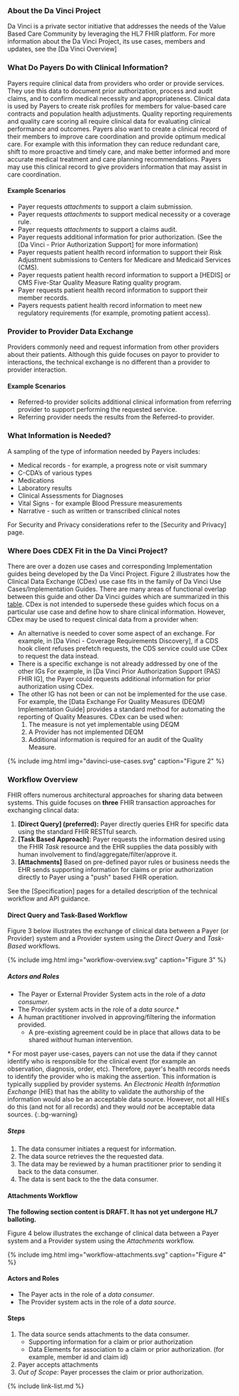 ### About the Da Vinci Project

Da Vinci is a private sector initiative that addresses the needs of the Value Based Care Community by leveraging the HL7 FHIR platform.  For more information about the Da Vinci Project, its use cases, members and updates, see the [Da Vinci Overview]

### What Do Payers Do with Clinical Information?

Payers require clinical data from  providers who order or provide services. They use this data to document prior authorization, process and audit claims, and to confirm medical necessity and appropriateness.  Clinical data is used by Payers to create risk profiles for members for value-based care contracts and population health adjustments. Quality reporting requirements and quality care scoring all require clinical data for evaluating clinical performance and outcomes. Payers also want to create a clinical record of their members to improve care coordination and provide optimum medical care. For example with this information they can reduce redundant care, shift to more proactive and timely care, and make better informed and more accurate medical treatment and care planning recommendations. Payers may use this clinical record to give providers information that may assist in care coordination.

#### Example Scenarios

- Payer requests *attachments* to support a claim submission.
- Payer requests *attachments* to support medical necessity or a coverage rule.
- Payer requests *attachments* to support a claims audit.
- Payer requests additional information for prior authorization.  (See the [Da Vinci - Prior Authorization Support] for more information)
- Payer requests patient health record information to support their Risk Adjustment submissions to Centers for Medicare and Medicaid Services (CMS).
- Payer requests patient health record information to support a [HEDIS] or CMS Five-Star Quality Measure Rating quality program.
- Payer requests patient health record information to support their member records.
- Payers requests patient health record information to meet new regulatory requirements (for example, promoting patient access).

### Provider to Provider Data Exchange

 Providers commonly need and request information from other providers about their patients.  Although this guide focuses on payor to provider to interactions, the technical exchange is no different than a provider to provider interaction.

#### Example Scenarios

 - Referred-to provider solicits additional clinical information from referring provider to support performing the requested service.
 - Referring provider needs the results from the Referred-to provider.

### What Information is Needed?

A sampling of the type of information needed by Payers includes:

- Medical records - for example, a progress note or visit summary
- C-CDA’s of various types
- Medications
- Laboratory results
- Clinical Assessments for Diagnoses
- Vital Signs - for example Blood Pressure measurements
- Narrative - such as written or transcribed clinical notes

For Security and Privacy considerations refer to the [Security and Privacy] page.

### Where Does CDEX Fit in the Da Vinci Project?

There are over a dozen use cases and corresponding Implementation guides being developed by the Da Vinci Project.  Figure 2 illustrates how the Clinical Data Exchange (CDex) use case fits in the family of Da Vinci Use Cases/Implementation Guides.  There are many areas of functional overlap between this guide and other Da Vinci guides which are summarized in this [table](https://confluence.hl7.org/display/DVP/CDEX+Overlap+with+Other+DaVinci+IGs).  CDex is not intended to supersede these guides which focus on a particular use case and define how to share clinical information.  However, CDex may be used to request clinical data from a provider when:

- An alternative is needed to cover some aspect of an exchange. For example, in [Da Vinci - Coverage Requirements Discovery], if a CDS hook client refuses prefetch requests, the CDS service could use CDex to request the data instead.
- There is a specific exchange is not already addressed by one of the other IGs  For example, in [Da Vinci Prior Authorization Support (PAS) FHIR IG], the Payer could requests additional information for prior authorization using CDex.
- The other IG has not been or can not be implemented for the use case.  For example, the [Data Exchange For Quality Measures (DEQM) Implementation Guide] provides a standard method for automating the reporting of Quality Measures. CDex can be used when:
  1. The measure is not yet implementable using DEQM
  1. A Provider has not implemented DEQM
  1. Additional information is required for an audit of the Quality Measure.

{% include img.html img="davinci-use-cases.svg" caption="Figure 2" %}

### Workflow Overview

FHIR offers numerous architectural approaches for sharing data between systems. This guide focuses on **three** FHIR transaction approaches for exchanging clincal data:

1. **[Direct Query] (preferred):** Payer directly queries EHR for specific data using the standard FHIR RESTful search.
1. **[Task Based Approach]:** Payer requests the information desired using the FHIR *Task* resource and the EHR supplies the data possibly with human involvement to find/aggregate/filter/approve it.
1. **[Attachments]** Based on pre-defined payor rules or business needs the EHR sends supporting information for claims or prior authorization directly to Payer using a "push" based FHIR operation.

See the [Specification] pages for a detailed description of the technical workflow and API guidance.

#### Direct Query and Task-Based Workflow

Figure 3 below illustrates the exchange of clinical data between a Payer (or Provider) system and a Provider system using the *Direct Query*  and *Task-Based* workflows.  

{% include img.html img="workflow-overview.svg" caption="Figure 3" %}

##### Actors and Roles

- The Payer or External Provider System acts in the role of a *data consumer*.
- The Provider system acts in the role of a *data source*.\*
- A human practitioner involved in approving/filtering the information provided.
  - A pre-existing agreement could be in place that allows data to be shared *without* human intervention.

\* For most payer use-cases, payers can not use the data if they cannot identify who is responsible for the clinical event (for example an observation, diagnosis, order, etc).  Therefore, payer's health records needs to identify the provider who is making the assertion. This information is typically supplied by provider systems.  An *Electronic Health Information Exchange* (HIE) that has the ability to validate the authorship of the information would also be an acceptable data source.  However, not all HIEs do this (and not for all records) and they would *not* be acceptable data sources.
{:.bg-warning}

##### Steps
1. The data consumer initiates a request for information.
1. The data source retrieves the the requested data.
1. The data may be reviewed by a human practitioner prior to sending it back to the data consumer.
1. The data is sent back to the the data consumer.

#### Attachments Workflow

<div markdown="1" class="stu-note">

**The following section content is DRAFT.  It has not yet undergone HL7 balloting.**

</div>

Figure 4 below illustrates the exchange of clinical data between a Payer system and a Provider system using the *Attachments* workflow.  

{% include img.html img="workflow-attachments.svg" caption="Figure 4" %}

#### Actors and Roles

- The Payer acts in the role of a *data consumer*.
- The Provider system acts in the role of a *data source*.

#### Steps

1. The data source sends attachments to the data consumer.
   - Supporting information for a claim or prior authorization
   - Data Elements for association to a claim or prior authorization. (for example, member id and claim id)
1. Payer accepts attachments
1. *Out of Scope*: Payer processes the claim or prior authorization.

{% include link-list.md %}
